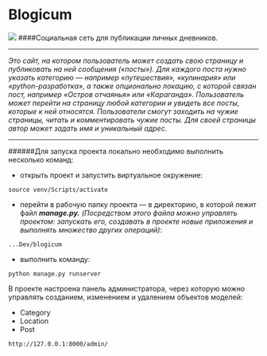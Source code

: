 # Blogicum
![](blogicum/static_dev/img/fav/favicon.ico)
####Социальная сеть для публикации личных дневников.

---


_Это сайт, на котором пользователь может создать свою страницу и публиковать на ней сообщения («посты»). 
Для каждого поста нужно указать категорию — например «путешествия», «кулинария» или «python-разработка», а также опционально локацию, с которой связан пост, например «Остров отчаянья» или «Караганда».
Пользователь может перейти на страницу любой категории и увидеть все посты, которые к ней относятся.
Пользователи смогут заходить на чужие страницы, читать и комментировать чужие посты.
Для своей страницы автор может задать имя и уникальный адрес._
___
######Для запуска проекта локально необходимо выполнить несколько команд:

- открыть проект и запустить виртуальное окружение:


```
source venv/Scripts/activate
```

- перейти в рабочую папку проекта — в директорию, в которой лежит файл ___manage.py.___ _(Посредством этого файла можно управлять проектом: запускать его, создавать в проекте новые приложения и выполнять множество других операций)_:

```
...Dev/blogicum
```
- выполнить команду:

```
python manage.py runserver
```


В проекте настроена панель администратора, через которую можно управлять созданием, изменением и удалением объектов моделей:

- Category
- Location
- Post


```
http://127.0.0.1:8000/admin/
```